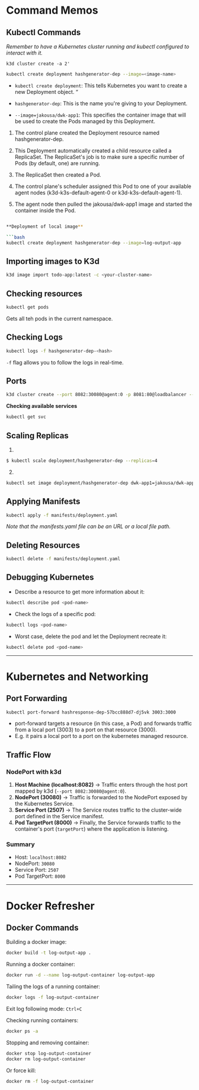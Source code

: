 # Command Memos #

## Kubectl Commands ##

*Remember to have a Kubernetes cluster running and kubectl configured to interact with it.*

`k3d cluster create -a 2'`

```bash
kubectl create deployment hashgenerator-dep --image=<image-name>
```

- `kubectl create deployment`: This tells Kubernetes you want to create a new Deployment object.
“
- `hashgenerator-dep`: This is the name you're giving to your Deployment.

- `--image=jakousa/dwk-app1`: This specifies the container image that will be used to create the Pods managed by this Deployment.

1. The control plane created the Deployment resource named hashgenerator-dep.

2. This Deployment automatically created a child resource called a ReplicaSet. The ReplicaSet's job is to make sure a specific number of Pods (by default, one) are running.

3. The ReplicaSet then created a Pod.

4. The control plane's scheduler assigned this Pod to one of your available agent nodes (k3d-k3s-default-agent-0 or k3d-k3s-default-agent-1).

5. The agent node then pulled the jakousa/dwk-app1 image and started the container inside the Pod.

```bash

**Deployment of local image**

```bash
kubectl create deployment hashgenerator-dep --image=log-output-app
``` 

## Importing images to K3d ##

```bash
k3d image import todo-app:latest -c <your-cluster-name>
```



## Checking resources ##

```bash
kubectl get pods
```

Gets all teh pods in the current namespace.

## Checking Logs ##

```bash
kubectl logs -f hashgenerator-dep-<hash>
```

`-f` flag allows you to follow the logs in real-time.

## Ports ##

```bash
k3d cluster create --port 8082:30080@agent:0 -p 8081:80@loadbalancer --agents 2
```

**Checking available services**
```bash
kubectl get svc
```

## Scaling Replicas ##

1.
```bash
$ kubectl scale deployment/hashgenerator-dep --replicas=4
````

2.
```bash
kubectl set image deployment/hashgenerator-dep dwk-app1=jakousa/dwk-app1:hash_here
```

## Applying Manifests ##

```bash
kubectl apply -f manifests/deployment.yaml
```

*Note that the manifests.yaml file can be an URL or a local file path.*

## Deleting Resources ##

```bash
kubectl delete -f manifests/deployment.yaml
```

## Debugging Kubernetes ##

- Describe a resource to get more information about it:

```bash
kubectl describe pod <pod-name>
```

- Check the logs of a specific pod:

```bash
kubectl logs <pod-name>
```

- Worst case, delete the pod and let the Deployment recreate it:

```bash
kubectl delete pod <pod-name>
```

---
# Kubernetes and Networking #

## Port Forwarding ##
```bash
kubectl port-forward hashresponse-dep-57bcc888d7-dj5vk 3003:3000
```

- port-forward targets a resource (in this case, a Pod) and forwards traffic from a local port (3003) to a port on that resource (3000).
- E.g. it pairs a local port to a port on the kubernetes managed resource.

## Traffic Flow ##

### NodePort with k3d ###
1. **Host Machine (localhost:8082)** → Traffic enters through the host port mapped by k3d (`--port 8082:30080@agent:0`).
2. **NodePort (30080)** → Traffic is forwarded to the NodePort exposed by the Kubernetes Service.
3. **Service Port (2507)** → The Service routes traffic to the cluster-wide port defined in the Service manifest.
4. **Pod TargetPort (8000)** → Finally, the Service forwards traffic to the container's port (`targetPort`) where the application is listening.

### Summary ###
- Host: `localhost:8082`
- NodePort: `30080`
- Service Port: `2507`
- Pod TargetPort: `8000`

---
# Docker Refresher #
## Docker Commands ##
Building a docker image:

```bash
docker build -t log-output-app .
```

Running a docker container:

```bash
docker run -d --name log-output-container log-output-app
```

Tailing the logs of a running container:

```bash
docker logs -f log-output-container
```

Exit log following mode: `Ctrl+C`

Checking running containers:

```bash
docker ps -a
```

Stopping and removing container:

```bash
docker stop log-output-container
docker rm log-output-container
```

Or force kill:

```bash
docker rm -f log-output-container
```


